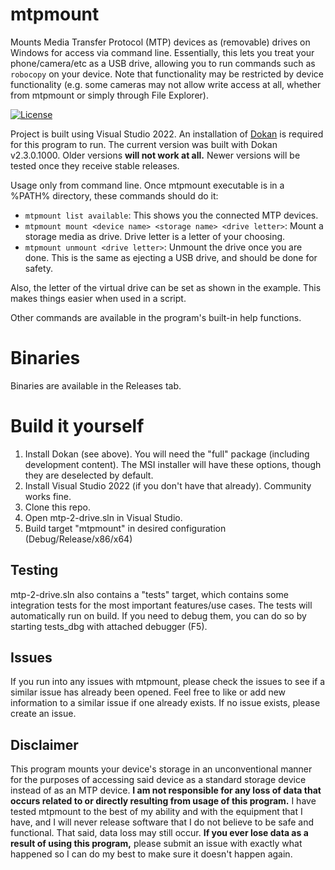 # mtpmount
Mounts Media Transfer Protocol (MTP) devices as (removable) drives on Windows for access via command line. Essentially, this lets you treat your phone/camera/etc as a USB drive, allowing you to run commands such as ```robocopy``` on your device. Note that functionality may be restricted by device functionality (e.g. some cameras may not allow write access at all, whether from mtpmount or simply through File Explorer).

[![License](https://img.shields.io/badge/license-WTFPL-brightgreen?style=plastic)](https://github.com/hst125fan/mtpmount/blob/master/license.md)

Project is built using Visual Studio 2022. An installation of [Dokan](https://dokan-dev.github.io/) is required for this program to run. The current version was built with Dokan v2.3.0.1000. Older versions **will not work at all.** Newer versions will be tested once they receive stable releases.

Usage only from command line. Once mtpmount executable is in a %PATH% directory, these commands should do it:

- ```mtpmount list available```: This shows you the connected MTP devices.
- ```mtpmount mount <device name> <storage name> <drive letter>```: Mount a storage media as drive. Drive letter is a letter of your choosing.
- ```mtpmount unmount <drive letter>```: Unmount the drive once you are done. This is the same as ejecting a USB drive, and should be done for safety.

Also, the letter of the virtual drive can be set as shown in the example. This makes things easier when used in a script.

Other commands are available in the program's built-in help functions.

# Binaries
Binaries are available in the Releases tab.

# Build it yourself
1. Install Dokan (see above). You will need the "full" package (including development content). The MSI installer will have these options, though they are deselected by default.
2. Install Visual Studio 2022 (if you don't have that already). Community works fine.
3. Clone this repo.
4. Open mtp-2-drive.sln in Visual Studio.
5. Build target "mtpmount" in desired configuration (Debug/Release/x86/x64)

## Testing
mtp-2-drive.sln also contains a "tests" target, which contains some integration tests for the most important features/use cases. The tests will automatically run on build. If you need to debug them, you can do so by starting tests_dbg with attached debugger (F5).

## Issues
If you run into any issues with mtpmount, please check the issues to see if a similar issue has already been opened. Feel free to like or add new information to a similar issue if one already exists. If no issue exists, please create an issue.

## Disclaimer
This program mounts your device's storage in an unconventional manner for the purposes of accessing said device as a standard storage device instead of as an MTP device. **I am not responsible for any loss of data that occurs related to or directly resulting from usage of this program.** I have tested mtpmount to the best of my ability and with the equipment that I have, and I will never release software that I do not believe to be safe and functional. That said, data loss may still occur. **If you ever lose data as a result of using this program,** please submit an issue with exactly what happened so I can do my best to make sure it doesn't happen again.
